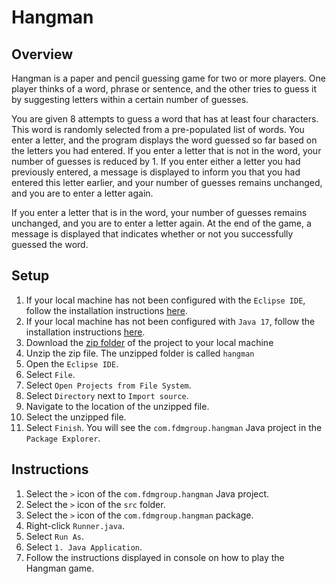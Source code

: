 # Hangman

## Overview
Hangman is a paper and pencil guessing game for two or more players.
One player thinks of a word, phrase or sentence, and the other tries to guess it by suggesting letters within a certain number of guesses.
 
You are given 8 attempts to guess a word that has at least four characters.
This word is randomly selected from a pre-populated list of words. You enter a letter, and the program displays the word guessed so far based on the letters you had entered.
If you enter a letter that is not in the word, your number of guesses is reduced by 1.
If you enter either a letter you had previously entered, a message is displayed to inform you that you had entered this letter earlier, and your number of guesses remains unchanged, and you are to enter a letter again.

If you enter a letter that is in the word, your number of guesses remains unchanged, and you are to enter a letter again. 
At the end of the game, a message is displayed that indicates whether or not you successfully guessed the word.

## Setup
1. If your local machine has not been configured with the `Eclipse IDE`, follow the installation instructions [here](https://github.com/shumarb/training/blob/main/fdm/software-to-install/EclipseIDEInstallation.md).
2. If your local machine has not been configured with `Java 17`, follow the installation instructions [here](https://github.com/shumarb/training/blob/main/fdm/software-to-install/Java17Installation.md).
3. Download the [zip folder](https://github.com/shumarb/projects/blob/main/projects/hangman/hangman.zip) of the project to your local machine
4. Unzip the zip file. The unzipped folder is called `hangman`
5. Open the `Eclipse IDE`.
6. Select `File`.
7. Select `Open Projects from File System`.
8. Select `Directory` next to `Import source`.
9. Navigate to the location of the unzipped file.
10. Select the unzipped file.
11. Select `Finish`. You will see the `com.fdmgroup.hangman` Java project in the `Package Explorer`.

## Instructions
1. Select the `>` icon of the `com.fdmgroup.hangman` Java project.
2. Select the `>` icon of the `src` folder.
3. Select the `>` icon of the `com.fdmgroup.hangman` package.
4. Right-click `Runner.java`.
5. Select `Run As`.
6. Select `1. Java Application`.
7. Follow the instructions displayed in console on how to play the Hangman game.
